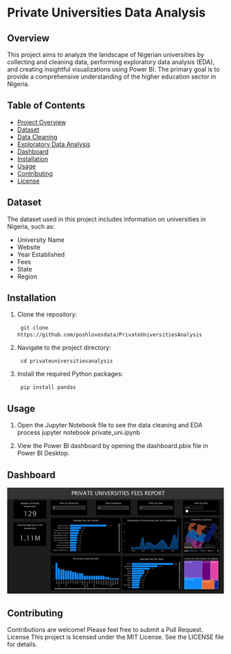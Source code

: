 # Private Universities Data Analysis

## Overview

This project aims to analyze the landscape of Nigerian universities by collecting and cleaning data, performing exploratory data analysis (EDA), and creating insightful visualizations using Power BI. The primary goal is to provide a comprehensive understanding of the higher education sector in Nigeria.

## Table of Contents

- [Project Overview](#overview)
- [Dataset](#dataset)
- [Data Cleaning](#data-cleaning)
- [Exploratory Data Analysis](#exploratory-data-analysis)
- [Dashboard](#dashboard)
- [Installation](#installation)
- [Usage](#usage)
- [Contributing](#contributing)
- [License](#license)

## Dataset

The dataset used in this project includes information on universities in Nigeria, such as:

- University Name
- Website
- Year Established
- Fees
- State
- Region

## Installation

1. Clone the repository:

   ```
    git clone https://github.com/poshlovesdata/PrivateUniversitiesAnalysis
   ```

2. Navigate to the project directory:

   ```
    cd privateuniversitiesanalysis
   ```

3. Install the required Python packages:

   ```
    pip install pandas
   ```

## Usage

1. Open the Jupyter Notebook file to see the data cleaning and EDA process
   jupyter notebook private_uni.ipynb

2. View the Power BI dashboard by opening the dashboard.pbix file in Power BI Desktop.

## Dashboard

![alt text](image.png)

## Contributing

Contributions are welcome! Please feel free to submit a Pull Request.
License
This project is licensed under the MIT License. See the LICENSE file for details.
